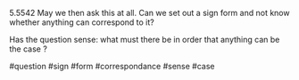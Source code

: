 5.5542 May we then ask this at all. Can we set out a sign form and not know whether anything can correspond to it?

Has the question sense: what must there be in order that anything can be the case ?

#question #sign #form #correspondance #sense #case 